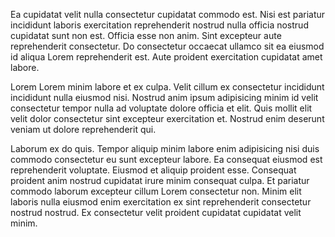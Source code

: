 Ea cupidatat velit nulla consectetur cupidatat commodo est. Nisi est pariatur incididunt laboris exercitation reprehenderit nostrud nulla officia nostrud cupidatat sunt non est. Officia esse non anim. Sint excepteur aute reprehenderit consectetur. Do consectetur occaecat ullamco sit ea eiusmod id aliqua Lorem reprehenderit est. Aute proident exercitation cupidatat amet labore.

Lorem Lorem minim labore et ex culpa. Velit cillum ex consectetur incididunt incididunt nulla eiusmod nisi. Nostrud anim ipsum adipisicing minim id velit consectetur tempor nulla ad voluptate dolore officia et elit. Quis mollit elit velit dolor consectetur sint excepteur exercitation et. Nostrud enim deserunt veniam ut dolore reprehenderit qui.

Laborum ex do quis. Tempor aliquip minim labore enim adipisicing nisi duis commodo consectetur eu sunt excepteur labore. Ea consequat eiusmod est reprehenderit voluptate. Eiusmod et aliquip proident esse. Consequat proident anim nostrud cupidatat irure minim consequat culpa. Et pariatur commodo laborum excepteur cillum Lorem consectetur non. Minim elit laboris nulla eiusmod enim exercitation ex sint reprehenderit consectetur nostrud nostrud. Ex consectetur velit proident cupidatat cupidatat velit minim.